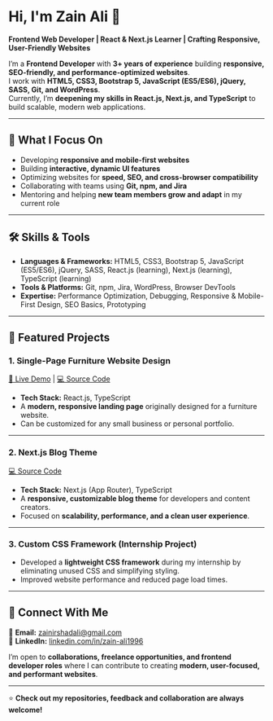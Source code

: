 # Hi, I'm Zain Ali 👋

**Frontend Web Developer | React & Next.js Learner | Crafting Responsive, User-Friendly Websites**

I’m a **Frontend Developer** with **3+ years of experience** building **responsive, SEO-friendly, and performance-optimized websites**.  
I work with **HTML5, CSS3, Bootstrap 5, JavaScript (ES5/ES6), jQuery, SASS, Git, and WordPress**.  
Currently, I’m **deepening my skills in React.js, Next.js, and TypeScript** to build scalable, modern web applications.

---

## 🔹 What I Focus On

- Developing **responsive and mobile-first websites**  
- Building **interactive, dynamic UI features**  
- Optimizing websites for **speed, SEO, and cross-browser compatibility**  
- Collaborating with teams using **Git, npm, and Jira**  
- Mentoring and helping **new team members grow and adapt** in my current role  

---

## 🛠️ Skills & Tools

- **Languages & Frameworks:** HTML5, CSS3, Bootstrap 5, JavaScript (ES5/ES6), jQuery, SASS, React.js (learning), Next.js (learning), TypeScript (learning)  
- **Tools & Platforms:** Git, npm, Jira, WordPress, Browser DevTools  
- **Expertise:** Performance Optimization, Debugging, Responsive & Mobile-First Design, SEO Basics, Prototyping

---

## 📌 Featured Projects

### **1. Single-Page Furniture Website Design**
[🔗 Live Demo](https://single-page-website.web.app) | [💻 Source Code](https://github.com/ZainAli1996/single-page-furniture-website)  
- **Tech Stack:** React.js, TypeScript  
- A **modern, responsive landing page** originally designed for a furniture website.  
- Can be customized for any small business or personal portfolio.

---

### **2. Next.js Blog Theme**
[💻 Source Code](https://github.com/ZainAli1996/nextjs-blog-theme)  
- **Tech Stack:** Next.js (App Router), TypeScript  
- A **responsive, customizable blog theme** for developers and content creators.  
- Focused on **scalability, performance, and a clean user experience**.

---

### **3. Custom CSS Framework (Internship Project)**
- Developed a **lightweight CSS framework** during my internship by eliminating unused CSS and simplifying styling.  
- Improved website performance and reduced page load times.

---

## 🤝 Connect With Me

📧 **Email:** zainirshadali@gmail.com  
💼 **LinkedIn:** [linkedin.com/in/zain-ali1996](https://www.linkedin.com/in/zain-ali1996/)  

I’m open to **collaborations, freelance opportunities, and frontend developer roles** where I can contribute to creating **modern, user-focused, and performant websites**.

---

⭐ **Check out my repositories, feedback and collaboration are always welcome!**
